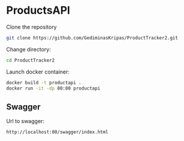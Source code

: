 # ProductsAPI
Clone the repository
```bash
git clone https://github.com/GediminasKripas/ProductTracker2.git
```
Change directory:
```bash
cd ProductTracker2
```

Launch docker container:
```bash
docker build -t productapi .
docker run -it -dp 80:80 productapi
```
## Swagger
Url to swagger:
```bash
http://localhost:80/swagger/index.html
```
